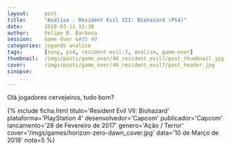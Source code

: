 ```yaml
---
layout:     post
title:      "Análise - Resident Evil VII: Biohazard (PS4)"
date:       2018-03-11 11:30
author:     Felipe B. Barbosa
session:    Game Over &#35 40
categories: jogando analise
tags:       [sony, ps4, resident-evil-7, analise, game-over]
thumbnail:  /imgs/posts/game_over/40_resident_evil7/post_thumbnail.jpg
cover:      /imgs/posts/game_over/40_resident_evil7/post_header.jpg
sinopse:
    ...
---
```

Olá jogadores cervejeiros, tudo bom?



{% include ficha.html
  titulo='Resident Evil VII: Biohazard'
  plataforma='PlayStation 4'
  desenvolvedor='Capcom'
  publicador='Capcom'
  lancamento='28 de Fevereiro de 2017'
  genero='Ação / Terror'
  cover='/imgs/games/horizon-zero-dawn_cover.jpg'
  data='10 de Março de 2018'
  nota=5 %}
